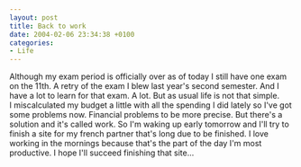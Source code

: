 ```yaml
---
layout: post
title: Back to work
date: 2004-02-06 23:34:38 +0100
categories:
- Life
---
```

<p>Although my exam period is officially over as of today I still have one exam on the 11th. A retry of the exam I blew last year's second semester. And I have a lot to learn for that exam. A lot. But as usual life is not that simple.<br />
I miscalculated my budget a little with all the spending I did lately so I've got some problems now. Financial problems to be more precise. But there's a solution and it's called work. So I'm waking up early tomorrow and I'll try to finish a site for my french partner that's long due to be finished. I love working in the mornings because that's the part of the day I'm most productive. I hope I'll succeed finishing that site...</p>
